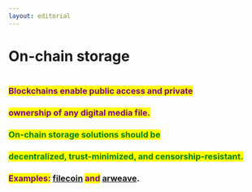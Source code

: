 ```yaml
---
layout: editorial
---
```


# On-chain storage

<figure><img src="../../../../../../../.gitbook/assets/pexels-btgl-♡-12758885.jpg" alt=""><figcaption></figcaption></figure>

### <mark style="color:purple;">Blockchains enable public access and private</mark>&#x20;

### <mark style="color:purple;">ownership of any digital media file.</mark>

### <mark style="color:green;">On-chain storage solutions should be</mark>&#x20;

### <mark style="color:green;">decentralized, trust-minimized,  and censorship-resistant.</mark>



### <mark style="color:purple;">Examples:</mark> [filecoin](https://filecoin.io/) <mark style="color:purple;">and</mark> [arweave](https://www.arweave.org/).
